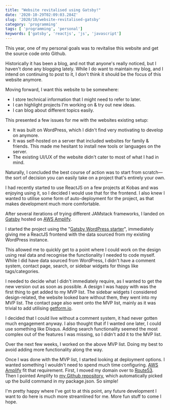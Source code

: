 ```yaml
---
title: "Website revitalised using Gatsby!"
date: '2020-10-29T02:09:03.284Z'
slug: '2020/10/website-revitalised-gatsby'
category: 'programming'
tags: [ 'programming', 'personal']
keywords: ['gatsby', 'reactjs', 'js', 'javascript']
---
```

This year, one of my personal goals was to revitalise this website and get the source code onto Github.

Historically it has been a blog, and not that anyone's really noticed, but I haven't done any blogging lately. While I do want to maintain my blog, and I intend on continuing to post to it, I don't think it should be the focus of this website anymore.

Moving forward, I want this website to be somewhere:
- I store technical information that I might need to refer to later.
- I can highlight projects I'm working on & try out new ideas.
- I can blog about different topics easily.

This presented a few issues for me with the websites existing setup:
- It was built on WordPress, which I didn't find very motivating to develop on anymore.
- It was self-hosted on a server that included websites for family & friends. This made me hesitant to install new tools or languages on the server.
- The existing UI/UX of the website didn't cater to most of what I had in mind.

Naturally, I concluded the best course of action was to start from scratch—the sort of decision you can easily take on a project that's entirely your own.

I had recently started to use ReactJS on a few projects at Kobas and was enjoying using it, so I decided I would use that for the frontend. I also knew I wanted to utilise some form of auto-deployment for the project, as that makes development much more comfortable.

After several iterations of trying different JAMstack frameworks, I landed on [Gatsby](https://www.gatsbyjs.com/) hosted on [AWS Amplify](https://aws.amazon.com/amplify).

I started the project using the "[Gatsby WordPress starter](https://www.gatsbyjs.com/starters/GatsbyCentral/gatsby-starter-wordpress)", immediately giving me a ReactJS frontend with the data sourced from my existing WordPress instance.

This allowed me to quickly get to a point where I could work on the design using real data and recognise the functionality I needed to code myself. While I did have data sourced from WordPress, I didn't have a comment system, contact page, search, or sidebar widgets for things like tags/categories.

I needed to decide what I didn't immediately require, as I wanted to get the new version out as soon as possible. A design I was happy with was the first thing to get added to my MVP list. The sidebar widgets I considered design-related, the website looked bare without them, they went into my MVP list. The contact page also went onto the MVP list, mainly as it was trivial to add utilising [getform.io](https://getform.io).

I decided that I could live without a comment system, it had never gotten much engagement anyway. I also thought that if I wanted one later, I could use something like Disqus. Adding search functionality seemed the most complex out of the features I was missing, so I didn't add it to the MVP list.

Over the next few weeks, I worked on the above MVP list. Doing my best to avoid adding more functionality along the way.

Once I was done with the MVP list, I started looking at deployment options. I wanted something I wouldn't need to spend much time configuring. [AWS Amplify](https://aws.amazon.com/amplify) fit that requirement. First, I moved my domain over to [Route53](https://aws.amazon.com/route53/). Then I pointed Amplify to [my Github repository](https://github.com/Seanmcn/my-website/), which automatically picked up the build command in my package.json. So simple!

I'm pretty happy where I've got to at this point, any future development I want to do here is much more streamlined for me. More fun stuff to come I hope.